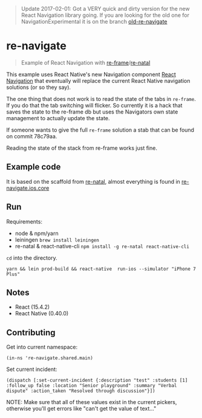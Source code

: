 > Update 2017-02-01: Got a VERY quick and dirty version for the new React Navigation library going. If you are looking for the old one for NavigationExperimental it is on the branch [old-re-navigate](https://github.com/vikeri/re-navigate/tree/old-re-navigate)

# re-navigate
> Example of React Navigation with [re-frame](https://github.com/Day8/re-frame)/[re-natal](https://github.com/drapanjanas/re-natal/)


This example uses React Native's new Navigation component [React Navigation](https://reactnavigation.org/) that eventually will replace the current React Native navigation solutions (or so they say).

The one thing that does not work is to read the state of the tabs in `re-frame`. If you do that the tab switching will flicker. So currently it is a hack that saves the state to the re-frame db but uses the Navigators own state management to actually update the state.

If someone wants to give the full `re-frame` solution a stab that can be found on commit 78c79aa.

Reading the state of the stack from re-frame works just fine.

## Example code

It is based on the scaffold from [re-natal](https://github.com/drapanjanas/re-natal/), almost everything is found in [re-navigate.ios.core](src/re_navigate/ios/core.cljs)

## Run

Requirements:
- node & npm/yarn
- leiningen `brew install leiningen`
- re-natal & react-native-cli `npm install -g re-natal react-native-cli`

`cd` into the directory.

```
yarn && lein prod-build && react-native  run-ios --simulator "iPhone 7 Plus"
```

## Notes

- React (15.4.2)
- React Native (0.40.0)


## Contributing

Get into current namespace:

```
(in-ns 're-navigate.shared.main)
```

Set current incident:
```
(dispatch [:set-current-incident {:description "test" :students [1] :follow_up false :location "Senior playground" :summary "Verbal dispute" :action_taken "Resolved through discussion"}])
```
NOTE: Make sure that all of these values exist in the current pickers, otherwise
you'll get errors like "can't get the value of text..."
